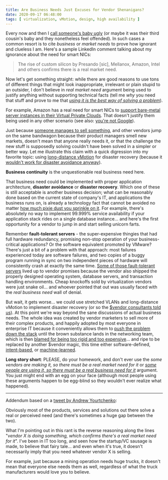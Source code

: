 ```yaml
---
title: Are Business Needs Just Excuses for Vendor Shenanigans?
date: 2020-09-17 06:48:00
tags: [ virtualization, vMotion, design, high availability ]
---
```

Every now and then I [call someone's baby ugly](https://blog.ipspace.net/2011/09/long-distance-irf-fabric-works-best-in.html) (or maybe it was their third cousin's baby and they nonetheless feel offended). In such cases a common resort is to cite _business_ or _market needs_ to prove how ignorant and clueless I am. Here's a sample LinkedIn comment talking about my ignorance about the need for smart NICs:

> The rise of custom silicon by Presando [sic], Mellanox, Amazon, Intel and others confirms there is a real market need.

Now let's get something straight: while there are good reasons to use tons of different things that might look inappropriate, irrelevant or plain stupid to an outsider, I don't believe in _real market need_ argument being used to justify anything without supporting technical facts (tell me _why_ you need that stuff and prove to me that _[using it is the best way of solving a problem](https://blog.ipspace.net/2019/12/questions-to-ask-about-product-using.html)_).
<!--more-->

For example, Amazon has a real need for smart NICs to [support bare-metal server instances in their Virtual Private Clouds](https://blog.ipspace.net/2020/06/cloud-networking-architectures.html). That doesn't justify them being used in any other scenario (see also: [you're not Google](https://blog.ipspace.net/2020/03/the-stupidity-of-trying-to-be-like.html)).

Just because [someone manages to sell something](https://blog.ipspace.net/2019/10/the-cost-of-disruptiveness-and.html), and other vendors jump on the same bandwagon because their product managers smell new markets, doesn't mean that anyone really needs it, or that the challenge the new stuff is supposedly solving couldn't have been solved in a simpler or better way. Let me illustrate this claim with a quick digression into my favorite topic: using [long-distance vMotion](https://blog.ipspace.net/2015/02/before-talking-about-vmotion-across.html) for disaster recovery (because it [wouldn't work for disaster avoidance anyway](https://blog.ipspace.net/2011/09/long-distance-vmotion-for-disaster.html)).

**Business continuity** is the unquestionable real business need here.

That business need could be implemented with proper application architecture, **disaster avoidance** or **disaster recovery**. Which one of these is still acceptable is another business decision; what can be reasonably done based on the current state of company's IT, and applications the business runs on, is already a technology fact that cannot be avoided no matter [how much pixie dust you sprinkle on it](https://blog.ipspace.net/2016/01/the-sad-state-of-enterprise-networking.html). For example, there's absolutely no way to implement 99.999% service availability if your application stack rides on a single database instance... and here's the first opportunity for a vendor to jump in and start selling unicorn farts.

Remember **fault-tolerant servers** - the super-expensive thingies that had full hardware redundancy, promising non-stop operation of your business-critical applications? Or the software equivalent promoted by VMware? There's just a bit of a problem with that approach: most failures experienced today are software failures, and two copies of a buggy program running in sync on two independent pieces of hardware will consistently crash at exactly the same time. [Some of those fault-tolerant servers](https://en.wikipedia.org/wiki/NonStop_(server_computers)) lived up to vendor promises because the vendor also shipped the properly designed operating system, database servers, and transaction handling environments. Cheap knockoffs sold by virtualization vendors were just snake oil... and whoever pointed that out was usually faced with the *real business need* wall of denial.

But wait, it gets worse... we could use stretched VLANs and long-distance vMotion to implement disaster recovery (or so the [$vendor consultants told us](https://blog.ipspace.net/2020/02/live-vmotion-into-vmware-on-aws-cloud.html)). At this point we're way beyond the sane discussions of actual business needs. The whole idea was created by vendor marketers to sell more of their complex products, and happily adopted by most everyone in enterprise IT because it conveniently allows them to [push the problem down the stack](https://blog.ipspace.net/2013/04/this-is-what-makes-networking-so-complex.html) until the brown substance lands in the networking team, which is then [blamed for being too rigid and too expensive](https://blog.ipspace.net/2016/07/why-is-every-sdn-vendor-bashing.html)... and ripe to be replaced by another $vendor magic, this time either software-defined, [intent-based](https://blog.ipspace.net/2020/05/intent-networking-marketing-ploy.html), or [machine-learned](https://blog.ipspace.net/2020/03/machine-learning-in-networking-products.html).

**Long story short**: PLEASE, do your homework, and don't ever use the _some vendors are making it, so there must be a real market need for it_ or _[some people are using it, so there must be a real business need for it](https://blog.ipspace.net/2013/01/long-distance-vmotion-stretched-ha.html)_ argument. You just might end with an egg on your face (although most people using these arguments happen to be egg-blind so they wouldn't ever realize what happened).

---

Addendum based on a [tweet by Andrew Yourtchenko](https://twitter.com/ayourtch/status/1306505455393439744):

Obviously most of the products, services and solutions out there solve a real or perceived need (and there's sometimes a huge gap between the two).

What I'm pointing out in this rant is the reverse reasoning along the lines "_vendor X is doing something, which confirms there's a real market need for it_". I've been in IT too long, and seen how the startup/VC sausage is made, to believe that fairy tale... and even when it's true, it doesn't necessarily imply that you need whatever vendor X is selling.

For example, just because a mining operation needs huge trucks, it doesn't mean that everyone else needs them as well, regardless of what the truck manufacturers would love you to believe.
